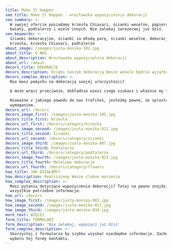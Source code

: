 ```yaml
---
title: Make It Happen
seo_title: Make It Happen - wrocławska wypożyczalnia dekoracji
seo_summary: >-
  W swojej ofercie posiadamy krzesła Chiavari, ścianki weselne, papierowe
  kwiaty, podtalerze i wiele innych. Nie zwlekaj zarezerwuj już dziś.
seo_keywords: >-
  ścianki dekoracyjne, ścianki za młodą parę, ścianki weselne, dekoracje,
  krzesła, krzesła Chiavari, podtalerze
about_image: /images/justa-monika-102.jpg
about_title: O NAS
about_description: Wrocławska wypożyczalnia dekoracji
about_url: /about
decors_title: DEKORACJE
decors_description: Dzięki naszym dekoracją Wasze wesele będzie wyjątkowe
decors_complex_description: >-
  Nie masz pomysłu na dekorację swojej uroczystości?

  A może wręcz przeciwnie, dokładnie wiesz czego szukasz i właśnie my to mamy?

  Nieważne z jakiego powodu do nas trafiłeś, jesteśmy pewne, że sprostamy Twoim
  wymaganiom.
decors_url: /decors
decors_image_first: /images/justa-monika-105.jpg
decors_title_first: Krzesła
decors_url_first: /decors/category/krzesła
decors_image_second: /images/justa-monika-012.jpg
decors_title_second: Ścianki
decors_url_second: /decors/category/scianki
decors_image_third: /images/justa-monika-087.jpg
decors_title_third: Podtalerze
decors_url_third: /decors/category/podtalerze
decors_image_fourth: /images/justa-monika-022.jpg
decors_title_fourth: Metalowe dekoracje
decors_url_fourth: /decors/category/flowers
how_title: JAK DZIAŁAMY?
how_description: Realizujemy Wasze ślubne marzenia
how_complex_description: >-
  Masz pytania dotyczące wypożyczenia dekoracji? Tutaj na pewno znajdziesz
  wszystkie potrzebne informacje. 
how_url: /decors
how_image_first: /images/justa-monika-081.jpg
how_image_second: /images/justa-monika-017.jpg
how_image_third: /images/justa-monika-034.jpg
more_text: WIĘCEJ
form_title: FORMULARZ
form_description: 'Nie zwlekaj, wypożycz już dziś'
form_complex_description: >-
  Skorzystaj z formularza by szybko uzyskać niezbędne informacje. Zachęcamy do
  wyboru tej formy kontaktu.
---
```


